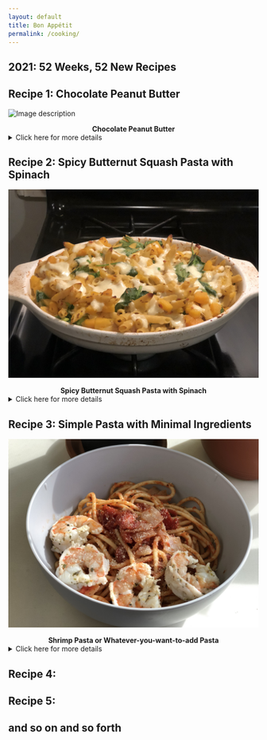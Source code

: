 ```yaml
---
layout: default
title: Bon Appétit
permalink: /cooking/
---
```

## 2021: 52 Weeks, 52 New Recipes

## Recipe 1: Chocolate Peanut Butter
![Image description](/images/20210103_chocolatepeanutbutter.png)
<center><b>Chocolate Peanut Butter</b></center>
<details>
  <summary>Click here for more details</summary>
Think nutella but peanut butter (although, just read somewhere that nutella is primarily sugar and palm oil with hazelnuts coming in at a distant third ingredient-sad). I loosely "followed" <a href="https://www.inspiredtaste.net/21318/how-to-make-peanut-butter-three-ways/">this</a> recipe. I chopped 2 cups of roasted peanuts in a food processor- luckily if you have a mom who just happened to send you back from the holidays with a giant tub of freshly roasted raw peanuts, you're in luck! Once the peanuts are chopped finely (might have to open up the processor and scrape some of the peanuts stuck to the side walls a few times) and have the consistency matching the crumbs leftover from a <a href="https://www.reddit.com/r/starterpacks/comments/8wadm6/nature_valley_crunch_starterpack/?utm_source=share&utm_medium=web2x&context=3">Nature Valley Crunchy Granola Bar</a>, add in oil, salt, cocoa powder, powdered sugar, and use your food processor to blend it all together. I ended up adding more oil little by little to get the consistency just right for my liking. I also added a 1/2 teaspoon of ground cinnamon because why not? I transferred the resulting chocolate peanut butter into a mason jar and stored it in the fridge. 
</details>


## Recipe 2: Spicy Butternut Squash Pasta with Spinach
![Image description](/images/20210101_Butternut_Squash.jpg)
<center><b>Spicy Butternut Squash Pasta with Spinach</b></center>
<details>
  <summary>Click here for more details</summary>
First time cooking with butternut squash- came out pretty good too. The recipe I followed was from The <a href="https://cooking.nytimes.com/recipes/1021535-spicy-butternut-squash-pasta-with-spinach">New York Times</a>. Instead of ground cumin, I substituted it with whole cumin seeds and because I like cumin seeds a lot, I doubled the amount to two tablespoons. For next time, I'd probably add more salt along the way and add some sliced pickled jalapeños right before baking the dish (I just used raw jalapeños this time) to help the flavor.
</details>

## Recipe 3: Simple Pasta with Minimal Ingredients
![Image description](/images/20210105_pasta.jpg)
<center><b>Shrimp Pasta or Whatever-you-want-to-add Pasta</b></center>
<details>
  <summary>Click here for more details</summary>
Here's a really simple recipe to make pasta that does not taste like you put store bought pasta directly into a jar of pre-made pasta sauce. This recipe was adapted from a phone call I had with my mom about how she made the seafood pasta we had over winter break. Here are very loose and rather hand wavy instructions. For the pasta pictured above, I will admit that I spilled half a container of italian seasoning into my pasta and had to pick out as much as I could. With that being said, I don't think italian spices are necessary so I will opt out going forward. So without further ado, here are the ingredients:
<br>For a serving size to feed a village, you'll need:
<ul>
<li>olive oil, enough to cover the bottom of a pan (I used a 14" diameter, 3" tall pan)</li>
<li>3 cloves of garlic, finely chopped</li> 
<li>1 medium sized oninon, chopped</li>
<li>1/2 cup of White Zinfandel Wine (I used Beringer- doesn't break the bank and it also happens to be the one my mom used)
<li>28 oz can of San Marzano Tomatoes, Crushed (I really like <a href="https://www.instacart.com/landing?product_id=24878&retailer_id=161&region_id=1392025211&mrid=142960563&utm_medium=sem_shopping&utm_source=instacart_google&utm_campaign=ad_demand_shopping_food_ca_losangeles_newengen&utm_content=accountid-8145171519_campaignid-1700095389_adgroupid-86977167996_device-c&gclid=Cj0KCQiA3NX_BRDQARIsALA3fIJi8iaJhoLX6iQR2jblePi_21TmbloVDHHqRqPpMPxBHWLKcT00GXsaAoiPEALw_wcB">this brand</a>)</li>
<li>1 lb of spaghetti</li>
<li>parmesan cheese [optional]</li>
<li>shrimp [optional]</li>
</ul>
<br>
So yeah- you only need 6 ingredients to make this pasta (of course, if you want to add shrimp, meat, or other vegetables, you can also tack that onto the ingredients).

<br> So the general instructions are first, heat up the pan, add in the oil, add in the garlic. Saute for 1 minute and then add the diced onions. Saute the onion and garlic mixture for 5 minutes or until the onions have a semi-tranparent appearance. Reduce the heat a bit and add in the wine and mix for another few minutes. Afterwards, add in the tomato sauce. This is basically it for the sauce. If you want to dilute the sauce, you can also use some of boiled pasta water to dilute and thin the sauce a bit. Add in the pasta noodles and mix! Voila. Also, pour yourself a glass of some of that white zinfandel and enjoy!

Note: Since I was making this for my apartmentmate (who also happens to be vegetarian) I cooked the shrimp separately and added it to my bowl. If you want to add the shrimp directly into the sauce, I would add it when you reduce the heat and add the wine, so that it can soak in the flavor that the wine imparts. If you want to add it in after like I did, I peeled the raw shrimp and had it sitting in a bowl with lemon juice and italian seasoning for 30 minutes prior to cooking.
</details>

## Recipe 4:
## Recipe 5:
## and so on and so forth

